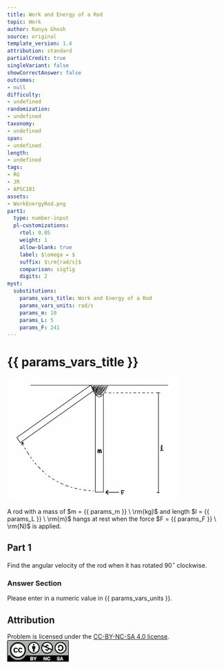 ```yaml
---
title: Work and Energy of a Rod
topic: Work
author: Ranya Ghosh
source: original
template_version: 1.4
attribution: standard
partialCredit: true
singleVariant: false
showCorrectAnswer: false
outcomes:
- null
difficulty:
- undefined
randomization:
- undefined
taxonomy:
- undefined
span:
- undefined
length:
- undefined
tags:
- RG
- JR
- APSC181
assets:
- WorkEnergyRod.png
part1:
  type: number-input
  pl-customizations:
    rtol: 0.05
    weight: 1
    allow-blank: true
    label: $\omega = $
    suffix: $\rm{rad/s}$
    comparison: sigfig
    digits: 2
myst:
  substitutions:
    params_vars_title: Work and Energy of a Rod
    params_vars_units: rad/s
    params_m: 10
    params_L: 5
    params_F: 241
---
```

# {{ params_vars_title }}
<img src="WorkEnergyRod.png" width=400>

A rod with a mass of $m = {{ params_m }} \ \rm{kg}$ and length $l = {{ params_L }} \ \rm{m}$ hangs at rest when the force $F = {{ params_F }} \ \rm{N}$ is applied.

## Part 1

Find the angular velocity of the rod when it has rotated $90^{\circ}$ clockwise.

### Answer Section

Please enter in a numeric value in {{ params_vars_units }}.

## Attribution

Problem is licensed under the [CC-BY-NC-SA 4.0 license](https://creativecommons.org/licenses/by-nc-sa/4.0/).<br> ![The Creative Commons 4.0 license requiring attribution-BY, non-commercial-NC, and share-alike-SA license.](https://raw.githubusercontent.com/firasm/bits/master/by-nc-sa.png)